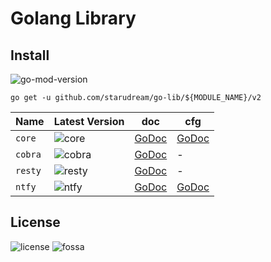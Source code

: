 # Golang Library

## Install

![go-mod-version](https://img.shields.io/github/go-mod/go-version/starudream/go-lib?style=for-the-badge&logo=Go&label=go%20min%20version)

```shell
go get -u github.com/starudream/go-lib/${MODULE_NAME}/v2
```

| Name    | Latest Version                                                                                                             | doc                                                               | cfg                                                                                   |
|---------|----------------------------------------------------------------------------------------------------------------------------|-------------------------------------------------------------------|---------------------------------------------------------------------------------------|
| `core`  | ![core](https://img.shields.io/github/v/tag/starudream/go-lib?filter=core%2F*&style=for-the-badge&logo=go&label=version)   | [GoDoc](https://pkg.go.dev/github.com/starudream/go-lib/core/v2)  | [GoDoc](https://pkg.go.dev/github.com/starudream/go-lib/core/v2/config/global#Config) |
| `cobra` | ![cobra](https://img.shields.io/github/v/tag/starudream/go-lib?filter=cobra%2F*&style=for-the-badge&logo=go&label=version) | [GoDoc](https://pkg.go.dev/github.com/starudream/go-lib/cobra/v2) | -                                                                                     |
| `resty` | ![resty](https://img.shields.io/github/v/tag/starudream/go-lib?filter=resty%2F*&style=for-the-badge&logo=go&label=version) | [GoDoc](https://pkg.go.dev/github.com/starudream/go-lib/resty/v2) | -                                                                                     |
| `ntfy`  | ![ntfy](https://img.shields.io/github/v/tag/starudream/go-lib?filter=ntfy%2F*&style=for-the-badge&logo=go&label=version)   | [GoDoc](https://pkg.go.dev/github.com/starudream/go-lib/ntfy/v2)  | [GoDoc](https://pkg.go.dev/github.com/starudream/go-lib/ntfy/v2#Config)               |

## License

![license](https://img.shields.io/github/license/starudream/go-lib)
![fossa](https://app.fossa.com/api/projects/git%2Bgithub.com%2Fstarudream%2Fgo-lib.svg?type=shield&issueType=license)
